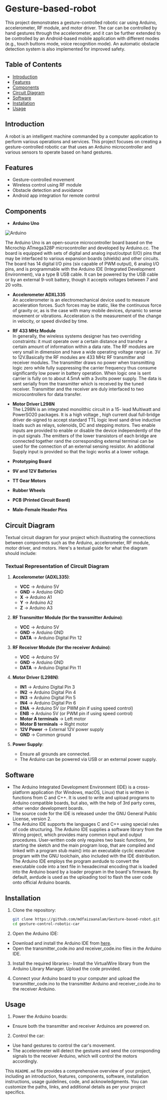 # Gesture-based-robot

This project demonstrates a gesture-controlled robotic car using Arduino, accelerometer, RF module, and motor driver. The car can be controlled by hand gestures through the accelerometer, and it can be further extended to be controlled by an Android-based mobile application with different modes (e.g., touch buttons mode, voice recognition mode). An automatic obstacle detection system is also implemented for improved safety.

## Table of Contents

- [Introduction](#introduction)
- [Features](#features)
- [Components](#components)
- [Circuit Diagram](#circuit-diagram)
- [Software](#software)
- [Installation](#installation)
- [Usage](#usage)

## Introduction

A robot is an intelligent machine commanded by a computer application to perform various operations and services. This project focuses on creating a gesture-controlled robotic car that uses an Arduino microcontroller and various sensors to operate based on hand gestures.

## Features

- Gesture-controlled movement
- Wireless control using RF module
- Obstacle detection and avoidance
- Android app integration for remote control

## Components

- **Arduino Uno**<br>

![Arduino](https://github.com/mdfaizaanalam/Gesture-based-robot/assets/83642826/92de9f17-8405-4562-9835-f21f99f41c43)

The Arduino Uno is an open-source microcontroller board based on the Microchip ATmega328P microcontroller and developed by Arduino.cc. The board is equipped with sets of digital and analog input/output (I/O) pins that may be interfaced to various expansion boards (shields) and other circuits. The board has 14 digital I/O pins (six capable of PWM output), 6 analog I/O pins, and is programmable with the Arduino IDE (Integrated Development Environment), via a type B USB cable. It can be powered by the USB cable or by an external 9-volt battery, though it accepts voltages between 7 and 20 volts.

- **Accelerometer ADXL335**<br>
An accelerometer is an electromechanical device used to measure acceleration forces. Such forces may be static, like the continuous force of gravity or, as is the case with many mobile devices, dynamic to sense movement or vibrations. Acceleration is the measurement of the change in velocity, or speed divided by time. 

- **RF 433 MHz Module**<br>
In generally, the wireless systems designer has two overriding constraints: it must operate over a certain distance and transfer a certain amount of information within a data rate. The RF modules are very small in dimension and have a wide operating voltage range i.e. 3V to 12V.Basically the RF modules are 433 MHz RF transmitter and receiver modules. The transmitter draws no power when transmitting logic zero while fully suppressing the carrier frequency thus consume significantly low power in battery operation. When logic one is sent carrier is fully on to about 4.5mA with a 3volts power supply. The data is sent serially from the transmitter which is received by the tuned receiver. Transmitter and the receiver are duly interfaced to two microcontrollers for data transfer. 

- **Motor Driver L298N**<br>
The L298N is an integrated monolithic circuit in a 15- lead Multiwatt and PowerSO20 packages. It is a high voltage , high current dual full-bridge driver de-signed to accept standard TTL logic level sand drive inductive loads such as relays, solenoids, DC and stepping motors. Two enable inputs are provided to enable or disable the device independently of the in-put signals .The emitters of the lower transistors of each bridge are connected together rand the corresponding external terminal can be used for the connection of an external sensing resistor. An additional Supply input is provided so that the logic works at a lower voltage. 

- **Prototyping Board**
- **9V and 12V Batteries**
- **TT Gear Motors**
- **Rubber Wheels**
- **PCB (Printed Circuit Board)**
- **Male-Female Header Pins**

## Circuit Diagram

Textual circuit diagram for your project which illustrating the connections between components such as the Arduino, accelerometer, RF module, motor driver, and motors. Here's a textual guide for what the diagram should include:

### Textual Representation of Circuit Diagram

1. **Accelerometer (ADXL335)**:
   - **VCC** → Arduino 5V
   - **GND** → Arduino GND
   - **X** → Arduino A1
   - **Y** → Arduino A2
   - **Z** → Arduino A3

2. **RF Transmitter Module (for the transmitter Arduino)**:
   - **VCC** → Arduino 5V
   - **GND** → Arduino GND
   - **DATA** → Arduino Digital Pin 12

3. **RF Receiver Module (for the receiver Arduino)**:
   - **VCC** → Arduino 5V
   - **GND** → Arduino GND
   - **DATA** → Arduino Digital Pin 11

4. **Motor Driver (L298N)**:
   - **IN1** → Arduino Digital Pin 3
   - **IN2** → Arduino Digital Pin 4
   - **IN3** → Arduino Digital Pin 5
   - **IN4** → Arduino Digital Pin 6
   - **ENA** → Arduino 5V (or PWM pin if using speed control)
   - **ENB** → Arduino 5V (or PWM pin if using speed control)
   - **Motor A terminals** → Left motor
   - **Motor B terminals** → Right motor
   - **12V Power** → External 12V power supply
   - **GND** → Common ground

5. **Power Supply**:
   - Ensure all grounds are connected.
   - The Arduino can be powered via USB or an external power supply.

## Software

- The Arduino Integrated Development Environment (IDE) is a cross-platform application (for Windows, macOS, Linux) that is written in functions from C and C++. It is used to write and upload programs to Arduino compatible boards, but also, with the help of 3rd party cores, other vendor development boards.  
- The source code for the IDE is released under the GNU General Public License, version 2. 
- The Arduino IDE supports the languages C and C++ using special rules of code structuring. The Arduino IDE supplies a software library from the Wiring project, which provides many common input and output procedures. User-written code only requires two basic functions, for starting the sketch and the main program loop, that are compiled and linked with a program stub main() into an executable cyclic executive program with the GNU toolchain, also included with the IDE distribution. The Arduino IDE employs the program avrdude to convert the executable code into a text file in hexadecimal encoding that is loaded into the Arduino board by a loader program in the board's firmware. By default, avrdude is used as the uploading tool to flash the user code onto official Arduino boards. 


## Installation

1. Clone the repository:
   ```sh
   git clone https://github.com/mdfaizaanalam/Gesture-based-robot.git
   cd gesture-control-robotic-car

2. Open the Arduino IDE:
- Download and install the Arduino IDE from [here](https://www.arduino.cc/en/software).
- Open the transmitter_code.ino and receiver_code.ino files in the Arduino IDE.

3. Install the required libraries:- 
Install the VirtualWire library from the Arduino Library Manager.
Upload the code provided.

4. Connect your Arduino board to your computer and upload the transmitter_code.ino to the transmitter Arduino and receiver_code.ino to the receiver Arduino.


## Usage
1. Power the Arduino boards:
- Ensure both the transmitter and receiver Arduinos are powered on.
2. Control the car:
- Use hand gestures to control the car's movement. 
- The accelerometer will detect the gestures and send the corresponding signals to the receiver Arduino, which will control the motors accordingly.




This `README.md` file provides a comprehensive overview of your project, including an introduction, features, components, software, installation instructions, usage guidelines, code, and acknowledgments. You can customize the paths, links, and additional details as per your project specifics.
